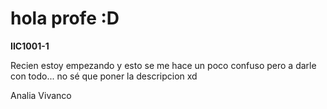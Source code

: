 # hola profe :D


**IIC1001-1**

Recien estoy empezando y esto se me hace un poco confuso pero a darle con todo... no sé que poner la descripcion xd

Analia Vivanco